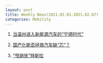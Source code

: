 ```yaml
---
layout: post
title: Weekly News(2021.02.01-2021.02.07) 
categories: Mobility
---
```


1. [当温州进入新能源汽车的“宁德时代”](https://www.huxiu.com/article/407811.html)

2. [国产化能否拯救汽车缺“芯”？](https://36kr.com/p/1079119221354889)

3. [“甩锅侠”特斯拉](https://36kr.com/p/1079136764882821)